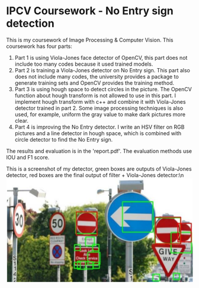 # IPCV Coursework - No Entry sign detection

This is my coursework of Image Processing & Computer Vision. This coursework has four parts:

1. Part 1 is using Viola-Jones face detector of OpenCV, this part does not include too many codes because it used trained models.
2. Part 2 is training a Viola-Jones detector on No Entry sign. This part also does not include many codes, the university provides a package to generate training sets and OpenCV provides the training method.
3. Part 3 is using hough space to detect circles in the picture. The OpenCV function about hough transform is not allowed to use in this part. I implement hough transform with c++ and combine it with Viola-Jones detector trained in part 2. Some image processing techniques is also used, for example, uniform the gray value to make dark pictures more clear.
4. Part 4 is improving the No Entry detector. I write an HSV filter on RGB pictures and a line detector in hough space, which is combined with circle detector to find the No Entry sign.

The results and evaluation is in the 'report.pdf'. The evaluation methods use IOU and F1 score.

This is a screenshot of my detector, green boxes are outputs of Viola-Jones detector, red boxes are the final output of filter + Viola-Jones detector:\n
![imagetext](https://github.com/Meikong-Cui/computer_vision/blob/main/No_entry/Noentry.png)
